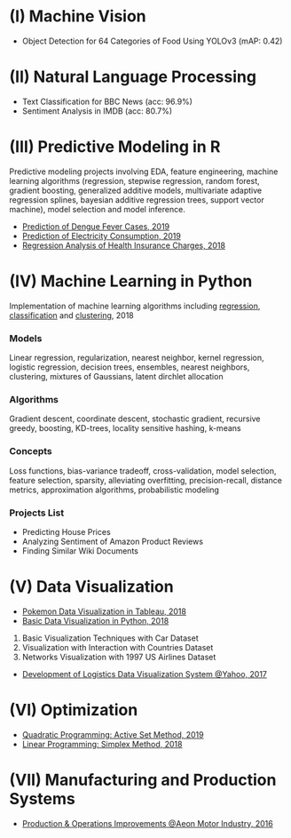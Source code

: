 # (I) Machine Vision
* Object Detection for 64 Categories of Food Using YOLOv3 (mAP: 0.42)

# (II) Natural Language Processing
* Text Classification for BBC News (acc: 96.9%)
* Sentiment Analysis in IMDB (acc: 80.7%)

# (III) Predictive Modeling in R
Predictive modeling projects involving EDA, feature engineering, machine learning algorithms (regression, stepwise regression, random forest, gradient boosting, generalized additive models, multivariate adaptive regression splines, bayesian additive regression trees, support vector machine), model selection and model inference.
* [Prediction of Dengue Fever Cases, 2019](https://github.com/ycc3041/Predictive-Modeling-in-R/blob/master/Project%20Documents/Prediction%20of%20Dengue%20Fever%20Cases.pdf)
* [Prediction of Electricity Consumption, 2019](https://github.com/ycc3041/Predictive-Modeling-in-R/blob/master/Project%20Documents/Prediction%20of%20Electricity%20Consumption.pdf)
* [Regression Analysis of Health Insurance Charges, 2018](https://github.com/ycc3041/Predictive-Modeling-in-R/blob/master/Project%20Documents/Regression%20Analysis%20of%20Health%20Insurance%20Charges.pdf)

# (IV) Machine Learning in Python
Implementation of machine learning algorithms including [regression](https://github.com/ycc3041/Machine-Learning/tree/master/Regression), [classification](https://github.com/ycc3041/Machine-Learning/tree/master/Classification) and [clustering](https://github.com/ycc3041/Machine-Learning/tree/master/Clustering), 2018

### Models
Linear regression, regularization, nearest neighbor, kernel regression, logistic regression, decision trees, ensembles, nearest neighbors, clustering, mixtures of Gaussians, latent dirchlet allocation
### Algorithms
Gradient descent, coordinate descent, stochastic gradient, recursive greedy, boosting, KD-trees, locality sensitive hashing, k-means 
### Concepts
Loss functions, bias-variance tradeoff, cross-validation, model selection, feature selection, sparsity, alleviating overfitting, precision-recall, distance metrics, approximation algorithms, probabilistic modeling
### Projects List
* Predicting House Prices
* Analyzing Sentiment of Amazon Product Reviews
* Finding Similar Wiki Documents

# (V) Data Visualization
* [Pokemon Data Visualization in Tableau, 2018](https://public.tableau.com/profile/yung.ching.chen#!/vizhome/PokemonDataVisualization/Story1)
* [Basic Data Visualization in Python, 2018](https://github.com/ycc3041/Data-Visualization)
1. Basic Visualization Techniques with Car Dataset
2. Visualization with Interaction with Countries Dataset
3. Networks Visualization with 1997 US Airlines Dataset
* [Development of Logistics Data Visualization System @Yahoo, 2017](https://github.com/ycc3041/All-Projects-List/blob/master/Development%20of%20Logistics%20Data%20Visualization%20System.pdf) 

# (VI) Optimization 
* [Quadratic Programming: Active Set Method, 2019](https://github.com/ycc3041/Optimization/blob/master/II.%20Active%20Set%20Method.py)
* [Linear Programming: Simplex Method, 2018](https://github.com/ycc3041/Optimization/blob/master/I.%20Simplex%20Method.py)

# (VII) Manufacturing and Production Systems
* [Production & Operations Improvements @Aeon Motor Industry, 2016](https://github.com/ycc3041/All-Projects-List/blob/master/Production%20%26%20Operations%20Improvements.pdf) 
